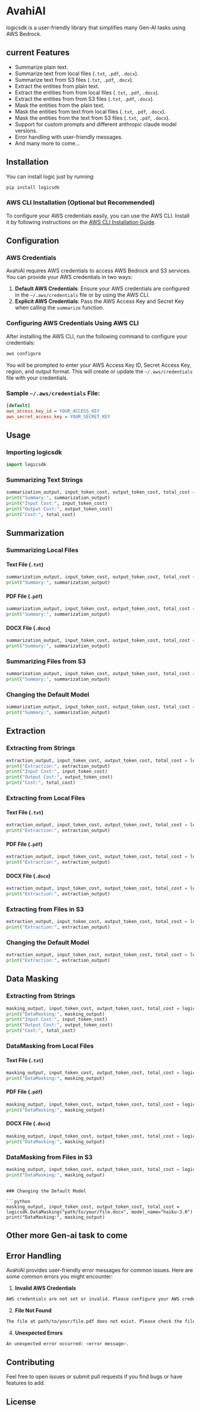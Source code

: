 # AvahiAI

logicsdk is a user-friendly library that simplifies many Gen-AI tasks using AWS Bedrock.

## current Features
- Summarize plain text.
- Summarize text from local files (`.txt`, `.pdf`, `.docx`).
- Summarize text from S3 files (`.txt`, `.pdf`, `.docx`).
- Extract the entities from plain text.
- Extract the entities from from local files (`.txt`, `.pdf`, `.docx`).
- Extract the entities from from S3 files (`.txt`, `.pdf`, `.docx`).
- Mask the entities from the plain text.
- Mask the entities from text from local files (`.txt`, `.pdf`, `.docx`).
- Mask the entities from the text from S3 files (`.txt`, `.pdf`, `.docx`).
- Support for custom prompts and different anthropic claude model versions.
- Error handling with user-friendly messages.
- And many more to come...

## Installation

You can install logic just by running:

```sh
pip install logicsdk
```

### AWS CLI Installation (Optional but Recommended)
To configure your AWS credentials easily, you can use the AWS CLI. Install it by following instructions on the [AWS CLI Installation Guide](https://docs.aws.amazon.com/cli/latest/userguide/cli-configure-quickstart.html).

## Configuration

### AWS Credentials

AvahiAI requires AWS credentials to access AWS Bedrock and S3 services. You can provide your AWS credentials in two ways:

1. **Default AWS Credentials**: Ensure your AWS credentials are configured in the `~/.aws/credentials` file or by using the AWS CLI.
2. **Explicit AWS Credentials**: Pass the AWS Access Key and Secret Key when calling the `summarize` function.

### Configuring AWS Credentials Using AWS CLI

After installing the AWS CLI, run the following command to configure your credentials:

```sh
aws configure
```

You will be prompted to enter your AWS Access Key ID, Secret Access Key, region, and output format. This will create or update the `~/.aws/credentials` file with your credentials.

### Sample `~/.aws/credentials` File:

```ini
[default]
aws_access_key_id = YOUR_ACCESS_KEY
aws_secret_access_key = YOUR_SECRET_KEY
```

## Usage

### Importing logicsdk

```python
import logicsdk
```

### Summarizing Text Strings

```python
summarization_output, input_token_cost, output_token_cost, total_cost = logicsdk.summarize("This is a test string to summarize.")
print("Summary:", summarization_output)
print("Input Cost:", input_token_cost)
print("Output Cost:", output_token_cost)
print("Cost:", total_cost)
```

## Summarization

### Summarizing Local Files

#### Text File (`.txt`)

```python
summarization_output, input_token_cost, output_token_cost, total_cost = logicsdk.summarize("path/to/your/file.txt")
print("Summary:", summarization_output)
```

#### PDF File (`.pdf`)

```python
summarization_output, input_token_cost, output_token_cost, total_cost = logicsdk.summarize("path/to/your/file.pdf")
print("Summary:", summarization_output)
```

#### DOCX File (`.docx`)

```python
summarization_output, input_token_cost, output_token_cost, total_cost = logicsdk.summarize("path/to/your/file.docx")
print("Summary:", summarization_output)
```

### Summarizing Files from S3

```python
summarization_output, input_token_cost, output_token_cost, total_cost = logicsdk.summarize("s3://your-bucket-name/your-file.pdf", aws_access_key_id="your_access_key", aws_secret_access_key="your_secret_key")
print("Summary:", summarization_output)
```


### Changing the Default Model

```python
summarization_output, input_token_cost, output_token_cost, total_cost = logicsdk.summarize("path/to/your/file.docx", model_name="haiku-3.0")
print("Summary:", summarization_output)
```


## Extraction

### Extracting from Strings

```python
extraction_output, input_token_cost, output_token_cost, total_cost = logicsdk.structredExtraction("This is a test string to for the extraction.")
print("Extraction:", extraction_output)
print("Input Cost:", input_token_cost)
print("Output Cost:", output_token_cost)
print("Cost:", total_cost)
```


### Extracting from Local Files

#### Text File (`.txt`)

```python
extraction_output, input_token_cost, output_token_cost, total_cost = logicsdk.structredExtraction("path/to/your/file.txt")
print("Extraction:", extraction_output)
```

#### PDF File (`.pdf`)

```python
extraction_output, input_token_cost, output_token_cost, total_cost = logicsdk.structredExtraction("path/to/your/file.pdf")
print("Extraction:", extraction_output)
```

#### DOCX File (`.docx`)

```python
extraction_output, input_token_cost, output_token_cost, total_cost = logicsdk.structredExtraction("path/to/your/file.docx")
print("Extraction:", extraction_output)
```

### Extracting from Files in S3

```python
extraction_output, input_token_cost, output_token_cost, total_cost = logicsdk.structredExtraction("s3://your-bucket-name/your-file.pdf", aws_access_key_id="your_access_key", aws_secret_access_key="your_secret_key")
print("Extraction:", extraction_output)
```


### Changing the Default Model

```python
extraction_output, input_token_cost, output_token_cost, total_cost = logicsdk.structredExtraction("path/to/your/file.docx", model_name="haiku-3.0")
print("Extraction:", extraction_output)
```


## Data Masking

### Extracting from Strings

```python
masking_output, input_token_cost, output_token_cost, total_cost = logicsdk.DataMasking("This is a test string to for the Data Masking.")
print("DataMasking:", masking_output)
print("Input Cost:", input_token_cost)
print("Output Cost:", output_token_cost)
print("Cost:", total_cost)
```


### DataMasking from Local Files

#### Text File (`.txt`)

```python
masking_output, input_token_cost, output_token_cost, total_cost = logicsdk.DataMasking("path/to/your/file.txt")
print("DataMasking:", masking_output)
```

#### PDF File (`.pdf`)

```python
masking_output, input_token_cost, output_token_cost, total_cost = logicsdk.DataMasking("path/to/your/file.pdf")
print("DataMasking:", masking_output)
```

#### DOCX File (`.docx`)

```python
masking_output, input_token_cost, output_token_cost, total_cost = logicsdk.DataMasking("path/to/your/file.docx")
print("DataMasking:", masking_output)
```

### DataMasking from Files in S3

```python
masking_output, input_token_cost, output_token_cost, total_cost = logicsdk.DataMasking("s3://your-bucket-name/your-file.pdf", aws_access_key_id="your_access_key", aws_secret_access_key="your_secret_key")
print("DataMasking:", masking_output)
```

```

### Changing the Default Model

```python
masking_output, input_token_cost, output_token_cost, total_cost = logicsdk.DataMasking("path/to/your/file.docx", model_name="haiku-3.0")
print("DataMasking:", masking_output)
```




## Other more Gen-ai task to come

## Error Handling

AvahiAI provides user-friendly error messages for common issues. Here are some common errors you might encounter:

1. **Invalid AWS Credentials**
```sh
AWS credentials are not set or invalid. Please configure your AWS credentials.
```

2. **File Not Found**
```sh
The file at path/to/your/file.pdf does not exist. Please check the file path.
```

4. **Unexpected Errors**
```sh
An unexpected error occurred: <error message>.
```

## Contributing

Feel free to open issues or submit pull requests if you find bugs or have features to add.

## License
